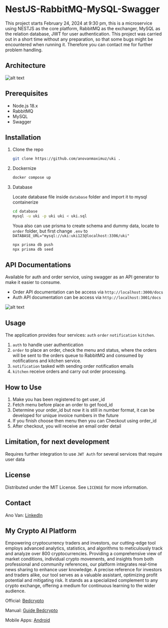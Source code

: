 # NestJS-RabbitMQ-MySQL-Swagger

This project starts February 24, 2024 at 9:30 pm, this is a microservice using NESTJS as the core platform, RabbitMQ as the exchanger, MySQL as the relation database, JWT for user authentication. This project was carried out in a short time without any preparation, so that some bugs might be encountered when running it. Therefore you can contact me for further problem handling.


## Architecture

![alt text](https://github.com/anovanmaximuz/uki/blob/master/img/skema.png?raw=true)

## Prerequisites

- Node.js 18.x
- RabbitMQ
- MySQL
- Swagger

## Installation

1. Clone the repo

   ```sh
   git clone https://github.com/anovanmaximuz/uki .
   ```

2. Dockernize
   ```sh
   docker compose up
   ```

3. Database

   Locate database file inside `database` folder and import it to mysql containerize
   ``` sh
   cd database
   mysql -u uki -p uki uki < uki.sql
   ```
   Youa also can use prisma to create schema and dummy data, locate to `order` folder, but first change `.env` to `DATABASE_URL="mysql://uki:uki123@localhost:3306/uki"`
   ```sh
   npx prisma db push
   npx prisma db seed
   ```
## API Documentations
Available for auth and order service, using swagger as an API generator to make it easier to consume.
- Order API documentation can be access via `http://localhost:3000/docs`
- Auth API documentation can be access via `http://localhost:3001/docs`

![alt text](https://github.com/anovanmaximuz/uki/blob/master/img/swagger.png?raw=true)
 

## Usage

The application provides four services: `auth` `order` `notification` `kitchen`.
1. `auth` to handle user authentication
2. `order` to place an order, check the menu and status, where the orders will be sent to the orders queue to RabbitMQ and consumed by notifications and kitchen service.
3. `notification` tasked with sending order notification emails
4. `kitchen` receive orders and carry out order processing. 

## How to Use
1. Make you has been registered to get user_id
2. Fetch menu before place an order to get food_id
3. Determine your order_id but now it is still in number format, it can be developed for unique invoice numbers in the future
4. If you finish choose then menu then you can Checkout using order_id
5. After checkout, you will receive an email order detail

## Limitation,  for next development

Requires further integration to use `JWT Auth` for several services that require user data

## License

Distributed under the MIT License. See `LICENSE` for more information.

<!-- CONTACT -->

## Contact

Ano Van: [LinkedIn](https://www.linkedin.com/in/anovan/)

## My Crypto AI Platform
Empowering cryptocurrency traders and investors, our cutting-edge tool employs advanced analytics, statistics, and algorithms to meticulously track and analyze over 800 cryptocurrencies. Providing a comprehensive view of market conditions, individual crypto movements, and insights from both professional and community references, our platform integrates real-time news sharing to enhance user knowledge. A precise reference for investors and traders alike, our tool serves as a valuable assistant, optimizing profit potential and mitigating risk. It stands as a specialized complement to any crypto exchange, offering a medium for continuous learning to the wider audience.

Official: [Bedcrypto](https://bedcrypto.com/)

Manual: [Guide Bedcrypto](https://guide.bedcrypto.com/)

Mobile Apps: [Android](https://play.google.com/store/apps/details?id=com.planet.signal)

